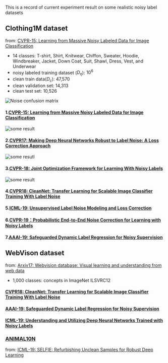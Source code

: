 
This is a record of current experiment result on some realistic noisy label datasets

## Clothing1M dataset
from: [CVPR-15: Learning from Massive Noisy Labeled Data for Image Classification](https://www.cv-foundation.org/openaccess/content_cvpr_2015/papers/Xiao_Learning_From_Massive_2015_CVPR_paper.pdf)
 + 14 classes: T-shirt, Shirt, Knitwear, Chiffon, Sweater, Hoodie, Windbreaker, Jacket, Down Coat, Suit, Shawl, Dress, Vest, and Underwear
 + noisy labeled training dataset ($D_\eta$): $10^6$
 + clean train data($D_c$): 47,570
 + clean validation set: 14,313
 + clean test set: 10,526
 
 ![Noise confusion matrix](https://github.com/guixianjin/Some-realistic-noisy-label-datasets/blob/master/Clothing1Mnoise_transition_matrix.PNG) 
 
 
#### 1.[CVPR-15: Learning from Massive Noisy Labeled Data for Image Classification]()
![some result](https://github.com/guixianjin/Some-realistic-noisy-label-datasets/blob/master/some_result.PNG)


#### 2.[CVPR17: Making Deep Neural Networks Robust to Label Noise: A Loss Correction Approach](https://arxiv.org/pdf/1609.03683.pdf)
![some resutl](https://github.com/guixianjin/Some-realistic-noisy-label-datasets/blob/master/cvpr17_result.PNG)

#### 3.[CVPR-18: Joint Optimization Framework for Learning With Noisy Labels](https://arxiv.org/pdf/1803.11364v1.pdf)
![some result](https://github.com/guixianjin/Some-realistic-noisy-label-datasets/blob/master/cvpr18_result.PNG)

#### 4.[CVPR18: CleanNet: Transfer Learning for Scalable Image Classifier Training With Label Noise]()
#### 5.[ICML-19: Unsupervised Label Noise Modeling and Loss Correction]()
#### 6.[CVPR-19：Probabilistic End-to-End Noise Correction for Learning with Noisy Labels]()
#### 7.[AAAI-19: Safeguarded Dynamic Label Regression for Noisy Supervision]()













## WebVison dataset
from: [Arxiv17: Webvision database: Visual learning and understanding from web data]()
+ 1,000 classes: concepts in ImageNet ILSVRC12

#### [CVPR18: CleanNet: Transfer Learning for Scalable Image Classifier Training With Label Noise]()
#### [AAAI-19: Safeguarded Dynamic Label Regression for Noisy Supervision]()
#### [ICML-19:	Understanding and Utilizing Deep Neural Networks Trained with Noisy Labels]()




### [ANIMAL10N](https://dm.kaist.ac.kr/datasets/animal10n)
from: [ICML-19: SELFIE: Refurbishing Unclean Samples for Robust Deep Learning]()


